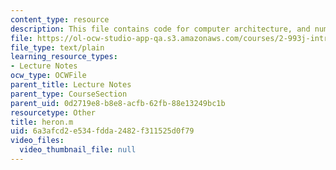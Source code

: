 ```yaml
---
content_type: resource
description: This file contains code for computer architecture, and number representations.
file: https://ol-ocw-studio-app-qa.s3.amazonaws.com/courses/2-993j-introduction-to-numerical-analysis-for-engineering-13-002j-spring-2005/6a3afcd2e534fdda2482f311525d0f79_heron.m
file_type: text/plain
learning_resource_types:
- Lecture Notes
ocw_type: OCWFile
parent_title: Lecture Notes
parent_type: CourseSection
parent_uid: 0d2719e8-b8e8-acfb-62fb-88e13249bc1b
resourcetype: Other
title: heron.m
uid: 6a3afcd2-e534-fdda-2482-f311525d0f79
video_files:
  video_thumbnail_file: null
---
```

